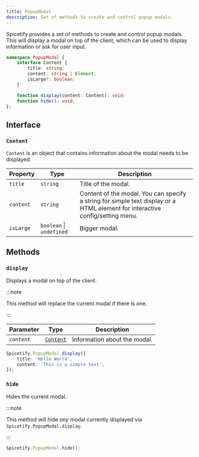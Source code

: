```yaml
---
title: PopupModal
description: Set of methods to create and control popup modals.
---
```


Spicetify provides a set of methods to create and control popup modals. This will display a modal on top of the client, which can be used to display information or ask for user input.

```ts
namespace PopupModal {
    interface Content {
        title: string;
        content: string | Element;
        isLarge?: boolean;
    }

    function display(content: Content): void;
    function hide(): void;
};
```

## Interface

### `Content`

`Content` is an object that contains information about the modal needs to be displayed.

| Property | Type | Description |
| --- | --- | --- |
| `title` | `string` | Title of the modal. |
| `content` | `string` | Content of the modal. You can specify a string for simple text display or a HTML element for interactive config/setting menu. |
| `isLarge` | `boolean` &#124; `undefined` | Bigger modal. |

## Methods

### `display`

Displays a modal on top of the client.

:::note

This method will replace the current modal if there is one.

:::

| Parameter | Type | Description |
| --- | --- | --- |
| `content` | [`Content`](#content) | Information about the modal. |

```ts
Spicetify.PopupModal.display({
    title: 'Hello World',
    content: 'This is a simple text',
});
```

### `hide`

Hides the current modal.

:::note

This method will hide *any* modal currently displayed via `Spicetify.PopupModal.display`.

:::

```ts
Spicetify.PopupModal.hide();
```

